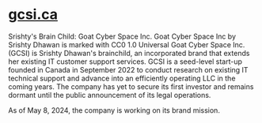 # [gcsi.ca](https://www.goatcyberspace.com)
Srishty's Brain Child: Goat Cyber Space Inc.
Goat Cyber Space Inc by Srishty Dhawan is marked with CC0 1.0 Universal 
Goat Cyber Space Inc. (GCSI) is Srishty Dhawan's brainchild, an incorporated brand that extends her existing IT customer support services. 
GCSI is a seed-level start-up founded in Canada in September 2022 to conduct research on existing IT technical support and advance into an efficiently operating LLC in the coming years. The company has yet to secure its first investor and remains dormant until the public announcement of its legal operations. 

As of May 8, 2024, the company is working on its brand mission. 
